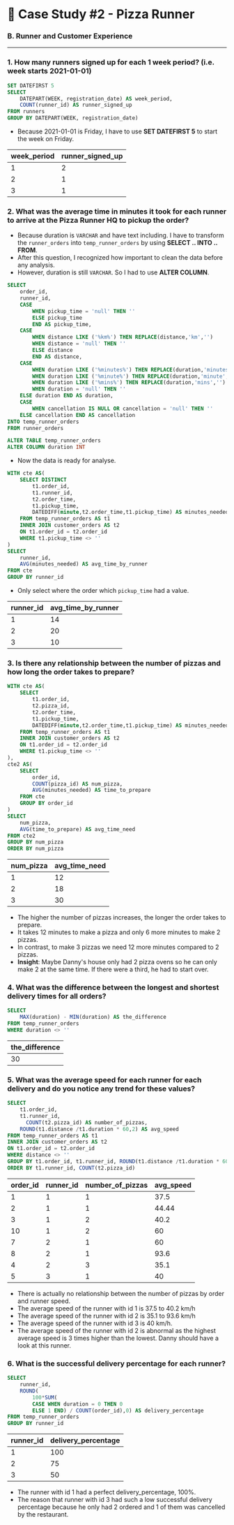 # 🍕 Case Study #2 - Pizza Runner

### B. Runner and Customer Experience

***

### 1. How many runners signed up for each 1 week period? (i.e. week starts 2021-01-01)

````sql
SET DATEFIRST 5
SELECT  
    DATEPART(WEEK, registration_date) AS week_period,
    COUNT(runner_id) AS runner_signed_up
FROM runners  
GROUP BY DATEPART(WEEK, registration_date)	
````
- Because 2021-01-01 is Friday,  I have to use **SET DATEFIRST 5** to start the week on Friday. 

| week_period | runner_signed_up |
|-------------|------------------|
| 1           | 2                |
| 2           | 1                |
| 3           | 1                |

### 2. What was the average time in minutes it took for each runner to arrive at the Pizza Runner HQ to pickup the order?

- Because duration is ````VARCHAR```` and have text including. 
I have to transform the ````runner_orders```` into ````temp_runner_orders```` by using **SELECT .. INTO .. FROM**. 
- After this question, I recognized how important to clean the data before any analysis.
- However, duration is still ````VARCHAR````. So I had to use **ALTER COLUMN**.
````sql
SELECT
    order_id,
    runner_id,
    CASE
        WHEN pickup_time = 'null' THEN ''
        ELSE pickup_time
        END AS pickup_time,
    CASE
        WHEN distance LIKE ('%km%') THEN REPLACE(distance,'km','')
        WHEN distance = 'null' THEN ''
        ELSE distance
        END AS distance,
    CASE
        WHEN duration LIKE ('%minutes%') THEN REPLACE(duration,'minutes','')
        WHEN duration LIKE ('%minute%') THEN REPLACE(duration,'minute','')
        WHEN duration LIKE ('%mins%') THEN REPLACE(duration,'mins','')
        WHEN duration = 'null' THEN ''
    ELSE duration END AS duration,
    CASE
        WHEN cancellation IS NULL OR cancellation = 'null' THEN ''
    ELSE cancellation END AS cancellation
INTO temp_runner_orders
FROM runner_orders

ALTER TABLE temp_runner_orders
ALTER COLUMN duration INT
````

- Now the data is ready for analyse.

````sql
WITH cte AS(
    SELECT DISTINCT
        t1.order_id,
        t1.runner_id,
        t2.order_time,
        t1.pickup_time,
        DATEDIFF(minute,t2.order_time,t1.pickup_time) AS minutes_needed
    FROM temp_runner_orders AS t1
    INNER JOIN customer_orders AS t2
    ON t1.order_id = t2.order_id
    WHERE t1.pickup_time <> ''
)
SELECT
    runner_id,
    AVG(minutes_needed) AS avg_time_by_runner
FROM cte
GROUP BY runner_id
````

- Only select where the order which ````pickup_time```` had a value.

| runner_id | avg_time_by_runner |
|-----------|--------------------|
| 1         | 14                 |
| 2         | 20                 |
| 3         | 10                 |

### 3. Is there any relationship between the number of pizzas and how long the order takes to prepare?

````sql
WITH cte AS(
    SELECT
        t1.order_id,
        t2.pizza_id,
        t2.order_time,
        t1.pickup_time,
        DATEDIFF(minute,t2.order_time,t1.pickup_time) AS minutes_needed
    FROM temp_runner_orders AS t1
    INNER JOIN customer_orders AS t2
    ON t1.order_id = t2.order_id
    WHERE t1.pickup_time <> ''
),
cte2 AS(
    SELECT
        order_id,
        COUNT(pizza_id) AS num_pizza,
        AVG(minutes_needed) AS time_to_prepare
    FROM cte
    GROUP BY order_id
)
SELECT
    num_pizza,
    AVG(time_to_prepare) AS avg_time_need
FROM cte2
GROUP BY num_pizza
ORDER BY num_pizza
````

| num_pizza | avg_time_need |
|-----------|---------------|
| 1         | 12            |
| 2         | 18            |
| 3         | 30            |

- The higher the number of pizzas increases, the longer the order takes to prepare.
- It takes 12 minutes to make a pizza and only 6 more minutes to make 2 pizzas.
- In contrast, to make 3 pizzas we need 12 more minutes compared to 2 pizzas.
- **Insight**: Maybe Danny's house only had 2 pizza ovens so he can only make 2 at the same time. If there were a third, he had
to start over.

### 4. What was the difference between the longest and shortest delivery times for all orders?

````sql
SELECT
    MAX(duration) - MIN(duration) AS the_difference
FROM temp_runner_orders
WHERE duration <> ''
````

| the_difference |
|----------------|
| 30             |

### 5. What was the average speed for each runner for each delivery and do you notice any trend for these values?

````sql
SELECT
    t1.order_id,
    t1.runner_id,
      COUNT(t2.pizza_id) AS number_of_pizzas,
    ROUND(t1.distance /t1.duration * 60,2) AS avg_speed
FROM temp_runner_orders AS t1
INNER JOIN customer_orders AS t2
ON t1.order_id = t2.order_id
WHERE distance <> ''
GROUP BY t1.order_id, t1.runner_id, ROUND(t1.distance /t1.duration * 60,2)
ORDER BY t1.runner_id, COUNT(t2.pizza_id)
````
| order_id | runner_id | number_of_pizzas | avg_speed |
|----------|-----------|------------------|-----------|
| 1        | 1         | 1                | 37.5      |
| 2        | 1         | 1                | 44.44     |
| 3        | 1         | 2                | 40.2      |
| 10       | 1         | 2                | 60        |
| 7        | 2         | 1                | 60        |
| 8        | 2         | 1                | 93.6      |
| 4        | 2         | 3                | 35.1      |
| 5        | 3         | 1                | 40        |

- There is actually no relationship between the number of pizzas by order and runner speed. 
- The average speed of the runner with id 1 is 37.5 to 40.2 km/h 
- The average speed of the runner with id 2 is 35.1 to 93.6 km/h
- The average speed of the runner with id 3 is 40 km/h.
- The average speed of the runner with id 2 is abnormal as the highest 
average speed is 3 times higher than the lowest. Danny should have a look at this runner.

### 6. What is the successful delivery percentage for each runner?

````sql
SELECT
    runner_id,
    ROUND(
        100*SUM(
        CASE WHEN duration = 0 THEN 0
        ELSE 1 END) / COUNT(order_id),0) AS delivery_percentage
FROM temp_runner_orders
GROUP BY runner_id
````
| runner_id | delivery_percentage |
|-----------|---------------------|
| 1         | 100                 |
| 2         | 75                  |
| 3         | 50                  |

- The runner with id 1 had a perfect delivery_percentage, 100%. 
- The reason that runner with id 3 had such a low successful delivery percentage because he only
had 2 ordered and 1 of them was cancelled by the restaurant.

